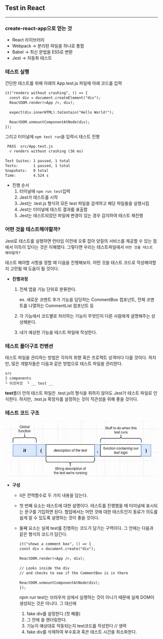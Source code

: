 ## Test in React

---

### create-react-app으로 얻는 것

- React 라이브러리
- Webpack → 분리된 파일을 하나로 통합
- Babel → 최신 문법을 ES5로 변환
- Jest → 자동화 테스트

### 테스트 실행

간단한 테스트를 위해 아래의 App.test.js 파일에 아래 코드를 입력

```
it("renders without crashing", () => {
  const div = document.createElement("div");
  ReactDOM.render(<App />, div);

  expect(div.innerHTML).toContain("Hello World!");

  ReactDOM.unmountComponentAtNode(div);
});
```

그리고 터미널에 `npm test run`을 입력시 테스트 진행

```
 PASS  src/App.test.js
  √ renders without crashing (36 ms)

Test Suites: 1 passed, 1 total
Tests:       1 passed, 1 total
Snapshots:   0 total
Time:        4.524 s
```

- 진행 순서
  1. 터미널에 `npm run test`입력
  2. Jest가 테스트를 시작
  3. Jest는 .test.js 형식의 모든 test 파일을 검색하고 해당 파일들을 실행시킴
  4. Jest는 터미널에 테스트 결과를 표출함
  5. Jest는 테스트되었던 파일에 변경이 있는 경우 감지하여 테스트 재진행

### 어떤 것을 테스트해야할까?

Jest로 테스트를 실행하면 런타임 이전에 오류 잡아 양질의 서비스를 제공할 수 있는 점에서 이득이 있다는 것은 이해했다.
그렇다면 우리는 테스트파일에서 `어떤 것을 테스트 해야할까?`

테스트 해야할 사항을 정할 때 다음을 진행해보자. 어떤 것을 테스트 코드로 작성해야할지 고민될 때 도움이 될 것이다.

- **진행과정**

  1. 전체 앱을 기능 단위로 분류한다.

     ex. 새로운 코멘트 추가 기능을 담당하는 CommentBox 컴포넌트, 전체 코멘트를 나열하는 CommentList 컴포넌트 등

  2. 각 기능에서 코드별로 처리하는 기능이 무엇인지 다른 사람에게 설명해주는 상상해본다.
  3. 내가 예상한 기능을 테스트 파일에 작성한다.

### 테스트 폴더구조 컨벤션

테스트 파일을 관리하는 방법은 각자의 취향 혹은 프로젝트 성격마다 다를 것이다. 하지만, 많은 개발자들은 다음과 같은 방법으로 테스트 파일을 관리한다.

```
src
├ components
└ 이것저것  └ __ test __

```

**test**폴더 안의 테스트 파일은 .test.js의 형식을 취하지 않아도 Jest가 테스트 파일로 인식한다. 하지만, .test.js 확장자를 설정하는 것이 직관성을 위해 좋을 것이다.

### 테스트 코드 구조

![test-file-structure]('./../public/md-source/test-file-structure.png)

- **구성**

  - it은 전역함수로 두 가지 내용을 담는다.
  - 첫 번째 요소는 테스트에 대한 설명이다. 테스트를 진행했을 때 터미널에 표시되는 문구를 기입하면 된다. 협업에서는 어떤 것에 대한 테스트인지 동료가 의도를 쉽게 알 수 있도록 설명하는 것이 좋을 것이다.
  - 둘째 요소는 실제 test를 진행하는 코드가 담기는 구역이다. 그 안에는 다음과 같은 형식의 코드가 담긴다.

    ```
    it("shows a comment box", () => {
    const div = document.create("div");

    ReactDOM.render(<App />, div);

    // Looks inside the div
    // and checks to see if the CommentBox is in there

    ReactDOM.unmountComponentAtNode(div);
    });

    ```

    npm run test는 브라우저 상에서 실행하는 것이 아니기 때문에 실제 DOM이 생성되는 것은 아니다. 그 대신에

    1. fake div를 설정한다.(첫 째줄)
    2. 그 안에 <App/>을 렌더링한다.
    3. 기능이 예상대로 작동되는지 test코드를 작성한다 // 생략
    4. fake div를 삭제하여 부수효과 혹은 테스트 시간을 최소화한다.
